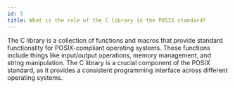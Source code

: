 ```yaml
---
id: 5
title: What is the role of the C library in the POSIX standard?
---
```


The C library is a collection of functions and macros that provide standard functionality for POSIX-compliant operating systems. These functions include things like input/output operations, memory management, and string manipulation. The C library is a crucial component of the POSIX standard, as it provides a consistent programming interface across different operating systems.
